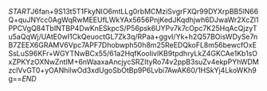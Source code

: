 $START$J6fan+9S13t5T1FkyNIO6mtLLg0rbMCMziSvgrFXQr99DYXrpBB5lN66Q+quJNYcc0AgWqRwMEEUfLWkYAx5656PnjKedJKqdhjwh6DJwaWr2XcZl1PPCVgQ84TbINTBP4DwKnESkpcS/P56psk6UYPv7k7cOpc7K25HqAcQjzyTu5aQqWj/UAtE0wI1CkQeuoctGL7Zk3q/RPaa+ggvI/Yk+h2Q57BOisWDySe7nB7ZEEX6GRAMV6Vpc7APF7Dhobwph50h8m25ReEDQkoFL8m56bewcfOxESsLuS96KFr+WGYTNwBCx55/61a2HqfKooIivlKB9tpdhryLkZ4GKCAe1Kb1sOxZPKYzOXNwZntIM+6nWaaxaAncjycSRZItyRo74v2ppB3suZv4ekpPYhWDMzclVvGT0+yOANhilwOd3xdUgoSbOtBp9P6Lvbi7AwAK60/1HSkYj4LkoWKh9g==$END$